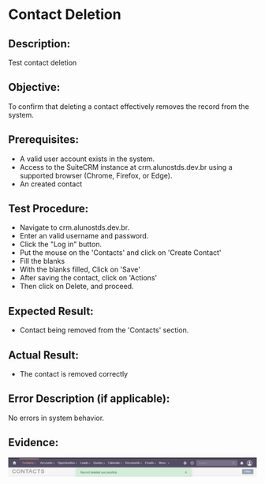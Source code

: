 # Contact Deletion
## Description: 
Test contact deletion

## Objective:
To confirm that deleting a contact effectively removes the record from the system.

## Prerequisites:
* A valid user account exists in the system.
* Access to the SuiteCRM instance at crm.alunostds.dev.br using a supported browser (Chrome, Firefox, or Edge).
* An created contact

## Test Procedure:
* Navigate to crm.alunostds.dev.br.
* Enter an valid username and password.
* Click the "Log in" button.
* Put the mouse on the 'Contacts' and click on 'Create Contact'
* Fill the blanks
* With the blanks filled, Click on 'Save'
* After saving the contact, click on 'Actions'
* Then click on Delete, and proceed.

## Expected Result:
* Contact being removed from the 'Contacts' section.

## Actual Result:
* The contact is removed correctly 

## Error Description (if applicable):
No errors in system behavior.

## Evidence:

![sucessful Test Case](/images/testCase05/sucessfulTestCase.png)